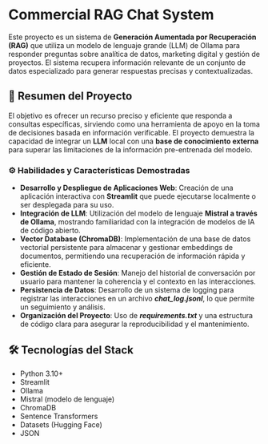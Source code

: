 # Commercial RAG Chat System
Este proyecto es un sistema de **Generación Aumentada por Recuperación (RAG)** que utiliza un modelo de lenguaje grande (LLM) de Ollama para responder preguntas sobre analítica de datos, marketing digital y gestión de proyectos. El sistema recupera información relevante de un conjunto de datos especializado para generar respuestas precisas y contextualizadas.
## 🎯 Resumen del Proyecto
El objetivo es ofrecer un recurso preciso y eficiente que responda a consultas específicas, sirviendo como una herramienta de apoyo en la toma de decisiones basada en información verificable. El proyecto demuestra la capacidad de integrar un **LLM** local con una **base de conocimiento externa** para superar las limitaciones de la información pre-entrenada del modelo.
### ⚙️ Habilidades y Características Demostradas
- **Desarrollo y Despliegue de Aplicaciones Web**: Creación de una aplicación interactiva con **Streamlit** que puede ejecutarse localmente o ser desplegada para su uso.
- **Integración de LLM**: Utilización del modelo de lenguaje **Mistral a través de Ollama**, mostrando familiaridad con la integración de modelos de IA de código abierto.
- **Vector Database (ChromaDB)**: Implementación de una base de datos vectorial persistente para almacenar y gestionar embeddings de documentos, permitiendo una recuperación de información rápida y eficiente.
- **Gestión de Estado de Sesión**: Manejo del historial de conversación por usuario para mantener la coherencia y el contexto en las interacciones.
- **Persistencia de Datos**: Desarrollo de un sistema de logging para registrar las interacciones en un archivo ***chat_log.jsonl***, lo que permite un seguimiento y análisis.
- **Organización del Proyecto**: Uso de ***requirements.txt*** y una estructura de código clara para asegurar la reproducibilidad y el mantenimiento.
## 🛠️ Tecnologías del Stack
- Python 3.10+
- Streamlit
- Ollama
- Mistral (modelo de lenguaje)
- ChromaDB
- Sentence Transformers
- Datasets (Hugging Face)
- JSON
